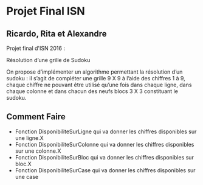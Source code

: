 # Projet Final ISN
## Ricardo, Rita et Alexandre
Projet final d'ISN 2016 :

Résolution d’une grille de Sudoku

On propose d’implémenter un algorithme permettant la résolution d’un sudoku : il s’agit de compléter une grille 9 X 9 à l’aide des chiffres 1 à 9, chaque chiffre ne pouvant être utilisé qu’une fois dans chaque ligne, dans chaque colonne et dans chacun des neufs blocs 3 X 3 constituant le sudoku.

## Comment Faire

- Fonction DisponibiliteSurLigne qui va donner les chiffres disponibles sur une ligne.X
- Fonction DisponibiliteSurColonne qui va donner les chiffres disponibles sur une colonne.X
- Fonction DisponibiliteSurBloc qui va donner les chiffres disponibles sur bloc.X
- Fonction DisponibiliteSurCase qui va donner les chiffres disponibles sur une case
